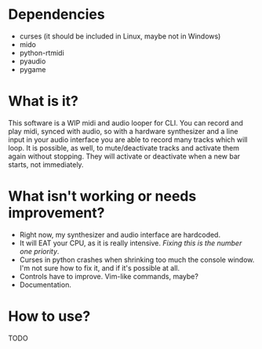 # Dependencies

- curses (it should be included in Linux, maybe not in Windows)
- mido
- python-rtmidi
- pyaudio
- pygame

# What is it?

This software is a WIP midi and audio looper for CLI. You can record and play midi, synced with audio, so with a hardware synthesizer and a line input in your audio interface you are able to record many tracks which will loop. It is possible, as well, to mute/deactivate tracks and activate them again without stopping. They will activate or deactivate when a new bar starts, not immediately.

# What isn't working or needs improvement?

- Right now, my synthesizer and audio interface are hardcoded.
- It will EAT your CPU, as it is really intensive. *Fixing this is the number one priority*.
- Curses in python crashes when shrinking too much the console window. I'm not sure how to fix it, and if it's possible at all.
- Controls have to improve. Vim-like commands, maybe?
- Documentation.

# How to use?

TODO
